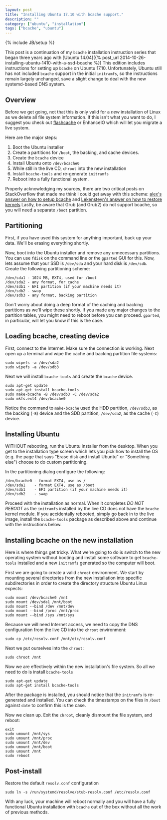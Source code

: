 ```yaml
---
layout: post
title: "Installing Ubuntu 17.10 with bcache support."
description: ""
category: ["ubuntu", "installation"]
tags: ["bcache", "ubuntu"]
---
```

{% include JB/setup %}

This post is a continuation of my `bcache` installation instruction series that
began three years ago with 
[Ubuntu 14.04]({% post_url 2014-10-26-installing-ubuntu-1410-with-a-ssd-bcache %})
This edition includes instructions for setting up `bcache` on Ubuntu 17.10.
Unfortunately, Ubuntu still has not included `bcache` support in the initial
`initramfs`, so the instructions remain largely unchanged, save a slight change
to deal with the new systemd-based DNS system.

## Overview

Before we get going, not that this is only valid for a *new* installation of
Linux as we delete all file system information. If this isn't what you want to
do, I suggest you check out
[flashcache](https://github.com/facebook/flashcache)
or EnhanceIO which will let you migrate a live system.

Here are the major steps:

1. Boot the Ubuntu installer
2. Create a partitions for `/boot`, the backing, and cache devices.
3. Create the `bcache` device
4. Install Ubuntu onto `/dev/bcache0`
5. While still in the live CD, `chroot` into the new installation
6. Install `bcache-tools` and re-generate `initramfs`
7. Reboot into a fully functional system.

Properly acknowledging my sources, there are two critical posts on StackOverflow
that made me think I could get away with this scheme:
[alex's answer on how to setup bcache](http://askubuntu.com/questions/523817/how-to-setup-bcache) and
[Lekensteyn's answer on how to restore kernels](http://askubuntu.com/questions/28099/how-to-restore-a-system-after-accidentally-removing-all-kernels)
Lastly, be aware that Grub (and Grub2) do not support bcache, so you will need a
separate `/boot` partition.

## Partitioning

First, if you have used this system for anything important, back up
your data. We'll be erasing everything shortly.

Now, boot into the Ubuntu installer and remove any unnecessary partitions. You
can use `fdisk` on the command line or the `gparted` GUI for this. Now, lets
assume that your SSD is `/dev/sda` and your hard disk is `/dev/sdb`. Create the
following partitioning scheme:

    /dev/sda1 - 1024 MB, EXT4, used for /boot
    /dev/sda2 - any format, for cache
    /dev/sdb1 - EFI partition (if your machine needs it)
    /dev/sdb2 - swap
    /dev/sdb3 - any format, backing partition

Don't worry about doing a deep format of the caching and backing partitions as
we'll wipe these shortly. If you made any major changes to the partition tables,
you might need to reboot before you can proceed. `gparted`, in particular, will
let you know if this is the case.

## Loading bcache, creating device

First, connect to the Internet. Make sure the connection is working. Next open
up a terminal and wipe the cache and backing partition file systems:

    sudo wipefs -a /dev/sda2
    sudo wipefs -a /dev/sdb3

Next we will install `bcache-tools` and create the `bcache` device.

    sudo apt-get update
    sudo apt-get install bcache-tools
    sudo make-bcache -B /dev/sdb3 -C /dev/sda2
    sudo mkfs.ext4 /dev/bcache0

Notice the command to `make-bcache` used the HDD partition, `/dev/sdb3`,
as the backing (`-B`) device and the SDD partition, `/dev/sda2`, as
the cache (`-C`) device.

## Installing Ubuntu

WITHOUT rebooting, run the Ubuntu installer from the desktop. When you get to
the installation type screen which lets you pick how to install the OS (e.g. the
page that says "Erase disk and install Ubuntu" or "Something else") choose to do
custom partitioning.

In the partitioning dialog configure the following:

    /dev/bcache0 - format EXT4, use as /
    /dev/sda1    - format EXT4, use as /boot
    /dev/sdb1    - EFI partition (if your machine needs it)
    /dev/sdb2    - swap

Proceed with the installation as normal. When it completes *DO NOT REBOOT* as
the `initramfs` installed by the live CD does not have the `bcache` kernel
module. If you accidentally rebooted, simply go back in to the live image,
install the `bcache-tools` package as described above and continue with the
instructions below.

## Installing bcache on the new installation

Here is where things get tricky. What we're going to do is switch to the new
operating system without booting and install some software to get `bcache-tools`
installed and a new `initramfs` generated so the computer will boot.

First we are going to create a valid `chroot` environment. We start by mounting
several directories from the new installation into specific subdirectories in
order to create the directory structure Ubuntu Linux expects:

    sudo mount /dev/bcache0 /mnt
    sudo mount /dev/sda1 /mnt/boot
    sudo mount --bind /dev /mnt/dev
    sudo mount --bind /proc /mnt/proc
    sudo mount --bind /sys /mnt/sys

Because we will need Internet access, we need to copy the DNS configuration from
the live CD into the `chroot` environment:

    sudo cp /etc/resolv.conf /mnt/etc/resolv.conf

Next we put ourselves into the `chroot`:

    sudo chroot /mnt

Now we are effectively within the new installation's file system. So all we need
to do is install `bcache-tools`

    sudo apt-get update
    sudo apt-get install bcache-tools

After the package is installed, you should notice that the `initramfs` is
re-generated and installed. You can check the timestamps on the files in `/boot`
against `date` to confirm this is the case.

Now we clean up. Exit the `chroot`, cleanly dismount the file system,
and reboot:

    exit
    sudo umount /mnt/sys
    sudo umount /mnt/proc
    sudo umount /mnt/dev
    sudo umount /mnt/boot
    sudo umount /mnt
    sudo reboot

## Post-install

Restore the default `resolv.conf` configuration

    sudo ln -s /run/systemd/resolve/stub-resolv.conf /etc/resolv.conf

With any luck, your machine will reboot normally and you will have a fully
functional Ubuntu installation with `bcache` out of the box without all the work
of previous methods.
